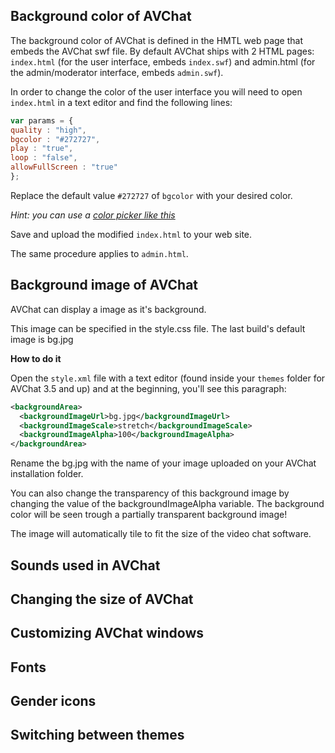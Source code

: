 
<h2 id="changing-bg-color">Background color of AVChat</h2>

The background color of AVChat is defined in the HMTL web page that embeds the AVChat swf file. By default AVChat ships with 2 HTML pages: `index.html` (for the user interface, embeds `index.swf`) and admin.html (for the admin/moderator interface, embeds `admin.swf`).

In order to change the color of the user interface you will need to open `index.html` in a text editor and find the following lines:

```javascript
var params = {
quality : "high",
bgcolor : "#272727",
play : "true",
loop : "false",
allowFullScreen : "true"
};
```

Replace the default value `#272727` of `bgcolor` with your desired color.

*Hint: you can use a [color picker like this](http://www.colorpicker.com/)*

Save and upload the modified `index.html` to your web site.

The same procedure applies to `admin.html`.

<h2 id="changing-bg-image">Background image of AVChat</h2>

AVChat can display a image as it's background.

This image can be specified in the style.css file. The last build's default image is bg.jpg

**How to do it**

Open the `style.xml` file with a text editor (found inside your `themes` folder for AVChat 3.5 and up) and at the beginning, you'll see this paragraph:

```xml
<backgroundArea>
  <backgroundImageUrl>bg.jpg</backgroundImageUrl>
  <backgroundImageScale>stretch</backgroundImageScale>
  <backgroundImageAlpha>100</backgroundImageAlpha>
</backgroundArea>
```

Rename the bg.jpg with the name of your image uploaded on your AVChat installation folder.

You can also change the transparency of this background image by changing the value of the backgroundImageAlpha variable. The background color will be seen trough a partially transparent background image!

The image will automatically tile to fit the size of the video chat software.

<h2 id="changing-sounds">Sounds used in AVChat</h2>

<h2 id="changing-size">Changing the size of AVChat</h2>

<h2 id="changing-window-looks">Customizing AVChat windows</h2>

<h2 id="changing-fonts">Fonts</h2>

<h2 id="changing-gender-icons">Gender icons</h2>

<h2 id="changing-themes">Switching between themes</h2>
